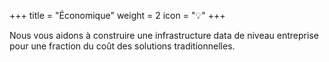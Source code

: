 +++
title = "Économique"
weight = 2
icon = "💡"
+++

Nous vous aidons à construire une infrastructure data de niveau entreprise pour une fraction du coût des solutions traditionnelles.
